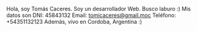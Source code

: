 Hola, soy Tomás Caceres. Soy un desarrollador Web. Busco laburo :)
Mis datos son
DNI: 45843132
Email: tomicaceres@gmail.moc
Teléfono: +54351132123
Además, vivo en Cordoba, Argentina :)
